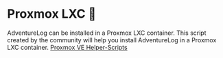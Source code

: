 # Proxmox LXC 🐧

AdventureLog can be installed in a Proxmox LXC container. This script created by the community will help you install AdventureLog in a Proxmox LXC container.
[Proxmox VE Helper-Scripts](https://community-scripts.github.io/ProxmoxVE/scripts?id=adventurelog)
